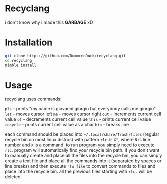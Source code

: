 # Recyclang
i don't know why i made this **GARBAGE** xD

# Installation
```bash
git clone https://github.com/DummrenDuck/recyclang.git
cd recyclang
nimble install
```

# Usage
recyclang uses commands:

`pls` - prints "my name is giovanni giorgio but everybody calls me giorgio"
`let` - moves cursor left
`me` - moves cursor right
`out` - increments current cell value
`of` - decrements current cell value
`this` - prints current cell value
`recycle` - prints current cell value as a char
`bin` - breaks line

each command should be placed into `~/.local/share/Trash/files` (regular recycle bin on most linux distros) with pattern `rlc.N X"`, where `N` is line number and `X` is a command. to run program you simply need to execute `rlc`. program will automatically find your recycle bin path.
if you don't want to manually create and place all the files into the recycle bin, you can simply create a text file and place all the commands into it (separated by spaces or line breaks) and then execute `rlw file` to convert commands to files and place into the recycle bin. all the previous files starting with `rlc.` will be deleted.

